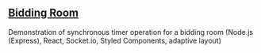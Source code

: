 ## [Bidding Room]()

Demonstration of synchronous timer operation for a bidding room
(Node.js (Express), React, Socket.io, Styled Components, adaptive layout)